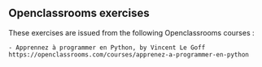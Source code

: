 ## Openclassrooms exercises

These exercises are issued from the following Openclassrooms courses :

	- Apprennez à programmer en Python, by Vincent Le Goff
	https://openclassrooms.com/courses/apprenez-a-programmer-en-python

